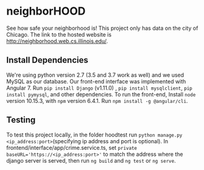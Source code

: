 # neighborHOOD
See how safe your neighborhood is!
This project only has data on the city of Chicago.
The link to the hosted website is http://neighborhood.web.cs.illinois.edu/.


## Install Dependencies
We're using python version 2.7 (3.5 and 3.7 work as well) and we used MySQL as our database. Our front-end interface
was implemented with Angular 7.
Run `pip install Django` (v1.11.0) , `pip install mysqlclient`, `pip install pymysql`, and other dependencies.
To run the front-end, Install `node` version 10.15.3, with `npm` version 6.4.1. Run `npm install -g @angular/cli`.

## Testing
To test this project locally, in the folder hoodtest run `python manage.py <ip_address:port>`(specifying ip address and port is
optional). In frontend/interface/app/crime.service.ts, set `private baseURL='https://<ip_address:port>'` to match the address where the django server is served, then run `ng build` and
`ng test` or `ng serve`.
